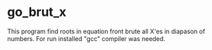 # go_brut_x
This program find roots in equation front brute all X'es in diapason of numbers. For run installed "gcc" compiler was needed.
